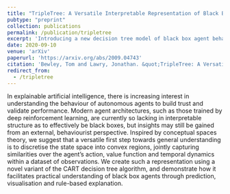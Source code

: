 ```yaml
---
title: "TripleTree: A Versatile Interpretable Representation of Black Box Agents and their Environments"
pubtype: "preprint"
collection: publications
permalink: /publication/tripletree
excerpt: 'Introducing a new decision tree model of black box agent behaviour, which jointly captures the agent's policy, value function and temporal dynamics.'
date: 2020-09-10
venue: 'arXiv'
paperurl: 'https://arxiv.org/abs/2009.04743'
citation: 'Bewley, Tom and Lawry, Jonathan. &quot;TripleTree: A Versatile Interpretable Representation of Black Box Agents and their Environments&quot; <i>arXiv preprint 2009.04743</i>. 2020.'
redirect_from: 
  - /tripletree
---
```

In explainable artificial intelligence, there is increasing interest in understanding the behaviour of autonomous agents to build trust and validate performance. Modern agent architectures, such as those trained by deep reinforcement learning, are currently so lacking in interpretable structure as to effectively be black boxes, but insights may still be gained from an external, behaviourist perspective. Inspired by conceptual spaces theory, we suggest that a versatile first step towards general understanding is to discretise the state space into convex regions, jointly capturing similarities over the agent’s action, value function and temporal dynamics within a dataset of observations. We create such a representation using a novel variant of the CART decision tree algorithm, and demonstrate how it facilitates practical understanding of black box agents through prediction, visualisation and rule-based explanation.
